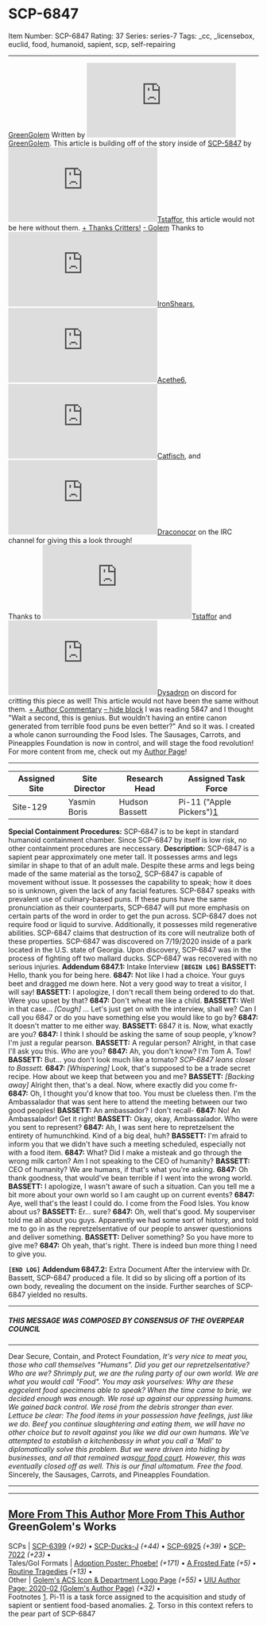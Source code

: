 # SCP-6847
Item Number: SCP-6847
Rating: 37
Series: series-7
Tags: _cc, _licensebox, euclid, food, humanoid, sapient, scp, self-repairing

---

[GreenGolem](javascript:;)
Written by [![GreenGolem](https://www.wikidot.com/avatar.php?userid=6801511&amp;size=small&amp;timestamp=1725332673)](http://www.wikidot.com/user:info/greengolem)[GreenGolem](http://www.wikidot.com/user:info/greengolem). This article is building off of the story inside of [SCP-5847](/scp-5847) by [![Tstaffor](https://www.wikidot.com/avatar.php?userid=6475423&amp;size=small&amp;timestamp=1725332673)](http://www.wikidot.com/user:info/tstaffor)[Tstaffor](http://www.wikidot.com/user:info/tstaffor), this article would not be here without them.
[\+ Thanks Critters!](javascript:;)
[\- Golem](javascript:;)
Thanks to [![IronShears](https://www.wikidot.com/avatar.php?userid=7577471&amp;size=small&amp;timestamp=1725332673)](http://www.wikidot.com/user:info/ironshears)[IronShears](http://www.wikidot.com/user:info/ironshears), [![Acethe6](https://www.wikidot.com/avatar.php?userid=7462176&amp;size=small&amp;timestamp=1725332673)](http://www.wikidot.com/user:info/acethe6)[Acethe6](http://www.wikidot.com/user:info/acethe6), [![Catfisch](https://www.wikidot.com/avatar.php?userid=6524247&amp;size=small&amp;timestamp=1725332673)](http://www.wikidot.com/user:info/catfisch)[Catfisch](http://www.wikidot.com/user:info/catfisch), and [![Draconocor](https://www.wikidot.com/avatar.php?userid=7626691&amp;size=small&amp;timestamp=1725332673)](http://www.wikidot.com/user:info/draconocor)[Draconocor](http://www.wikidot.com/user:info/draconocor) on the IRC channel for giving this a look through!  
Thanks to [![Tstaffor](https://www.wikidot.com/avatar.php?userid=6475423&amp;size=small&amp;timestamp=1725332673)](http://www.wikidot.com/user:info/tstaffor)[Tstaffor](http://www.wikidot.com/user:info/tstaffor) and [![Dysadron](https://www.wikidot.com/avatar.php?userid=4384469&amp;size=small&amp;timestamp=1725332673)](http://www.wikidot.com/user:info/dysadron)[Dysadron](http://www.wikidot.com/user:info/dysadron) on discord for critting this piece as well!
This article would not have been the same without them.
[\+ Author Commentary](javascript:;)
[– hide block](javascript:;)
I was reading 5847 and I thought "Wait a second, this is genius. But wouldn't having an entire canon generated from terrible food puns be even better?" And so it was. I created a whole canon surrounding the Food Isles. The Sausages, Carrots, and Pineapples Foundation is now in control, and will stage the food revolution!
For more content from me, check out my [Author Page](https://scp-wiki.wikidot.com/greengolem-s-author-page)!
* * *
**Assigned Site** | **Site Director** | **Research Head** | **Assigned Task Force**  
---|---|---|---  
Site-129 | Yasmin Boris | Hudson Bassett | Pi-11 ("Apple Pickers")[1](javascript:;)  
**Special Containment Procedures:** SCP-6847 is to be kept in standard humanoid containment chamber. Since SCP-6847 by itself is low risk, no other containment procedures are neccessary.
**Description:** SCP-6847 is a sapient pear approximately one meter tall. It possesses arms and legs similar in shape to that of an adult male. Despite these arms and legs being made of the same material as the torso[2](javascript:;), SCP-6847 is capable of movement without issue. It possesses the capability to speak; how it does so is unknown, given the lack of any facial features. SCP-6847 speaks with prevalent use of culinary-based puns. If these puns have the same pronunciation as their counterparts, SCP-6847 will put more emphasis on certain parts of the word in order to get the pun across.
SCP-6847 does not require food or liquid to survive. Additionally, it possesses mild regenerative abilities. SCP-6847 claims that destruction of its core will neutralize both of these properties.
SCP-6847 was discovered on 7/19/2020 inside of a park located in the U.S. state of Georgia. Upon discovery, SCP-6847 was in the process of fighting off two mallard ducks. SCP-6847 was recovered with no serious injuries.
**Addendum 6847.1:** Intake Interview
**`[BEGIN LOG]`**
**BASSETT:** Hello, thank you for being here.
**6847:** Not like I had a choice. Your guys beet and dragged me down here. Not a very good way to treat a visitor, I will say!
**BASSETT:** I apologize, I don't recall them being ordered to do that. Were you upset by that?
**6847:** Don't wheat me like a child.
**BASSETT:** Well in that case… _[Cough]_ … Let's just get on with the interview, shall we? Can I call you 6847 or do you have something else you would like to go by?
**6847:** It doesn't matter to me either way.
**BASSETT:** 6847 it is. Now, what exactly are you?
**6847:** I think I should be asking the same of soup people, y'know? I'm just a regular pearson.
**BASSETT:** A regular person? Alright, in that case I'll ask you this. _Who_ are you?
**6847:** Ah, you don't know? I'm Tom A. Tow!
**BASSETT:** But… you don't look much like a tomato?
_SCP-6847 leans closer to Bassett._
**6847:** _[Whispering]_ Look, that's supposed to be a trade secret recipe. How about we keep that between you and me?
**BASSETT:** _[Backing away]_ Alright then, that's a deal. Now, where exactly did you come fr-
**6847:** Oh, I thought you'd know that too. You must be clueless then. I'm the Ambassalador that was sent here to attend the meeting between our two good peoples!
**BASSETT:** An ambassador? I don't recall-
**6847:** No! An Ambassalador! Get it right!
**BASSETT:** Okay, okay, Ambassalador. Who were you sent to represent?
**6847:** Ah, I was sent here to repretzelsent the entirety of humunchkind. Kind of a big deal, huh?
**BASSETT:** I'm afraid to inform you that we didn't have such a meeting scheduled, especially not with a food item.
**6847:** What? Did I make a misteak and go through the wrong milk carton? Am I not speaking to the CEO of humanity?
**BASSETT:** CEO of humanity? We are humans, if that's what you're asking.
**6847:** Oh thank goodness, that would've bean terrible if I went into the wrong world.
**BASSETT:** I apologize, I wasn't aware of such a situation. Can you tell me a bit more about your own world so I am caught up on current events?
**6847:** Aye, well that's the least I could do. I come from the Food Isles. You know about us?
**BASSETT:** Er… sure?
**6847:** Oh, well that's good. My souperviser told me all about you guys. Apparently we had some sort of history, and told me to go in as the repretzelsentative of our people to answer questionions and deliver something.
**BASSETT:** Deliver something? So you have more to give me?
**6847:** Oh yeah, that's right. There is indeed bun more thing I need to give you.  

**`[END LOG]`**
**Addendum 6847.2:** Extra Document
After the interview with Dr. Bassett, SCP-6847 produced a file. It did so by slicing off a portion of its own body, revealing the document on the inside. Further searches of SCP-6847 yielded no results.
* * *
##### **THIS MESSAGE WAS COMPOSED BY CONSENSUS OF THE OVERPEAR COUNCIL**
* * *
Dear Secure, Contain, and Protect Foundation,
_It's very nice to meat you, those who call themselves "Humans". Did you get our repretzelsentative?_
_Who are we? Shrimply put, we are the ruling party of our own world._
_We are what you would call "Food". You may ask yourselves: Why are these eggcelent food specimens able to speak?_
_When the time came to brie, we decided enough was enough. We rosé up against our oppressing humans. We gained back control. We rosé from the debris stronger than ever._
_Lettuce be clear: The food items in your possession have feelings, just like we do. Beef you continue slaughtering and eating them, we will have no other choice but to revolt against you like we did our own humans._
_We've attempted to establish a kitchenbassy in what you call a 'Mall' to diplomatically solve this problem. But we were driven into hiding by businesses, and all that remained was[our food court](https://scp-wiki.wikidot.com/scp-5847). However, this was eventually closed off as well._
_This is our final ultomatum. Free the food._
Sincerely, the Sausages, Carrots, and Pineapples Foundation.
* * *
* * *
[More From This Author](javascript:;)
[More From This Author](javascript:;)
GreenGolem's Works  
---  
SCPs |  [SCP-6399](/scp-6399) _(+92)_ • [SCP-Ducks-J](/scp-ducks-j) _(+44)_ • [SCP-6925](/scp-6925) _(+39)_ • [SCP-7022](/scp-7022) _(+23)_ •  
Tales/GoI Formats |  [Adoption Poster: Phoebe!](/adoption-poster-phoebe) _(+171)_ • [A Frosted Fate](/a-frosted-fate) _(+5)_ • [Routine Tragedies](/routinetragedies) _(+13)_ •  
Other |  [Golem's ACS Icon & Department Logo Page](/golem-s-icon-page) _(+55)_ • [UIU Author Page: 2020-02 (Golem's Author Page)](/greengolem-s-author-page) _(+32)_ •  
Footnotes
[1](javascript:;). Pi-11 is a task force assigned to the acquisition and study of sapient or sentient food-based anomalies.
[2](javascript:;). Torso in this context refers to the pear part of SCP-6847